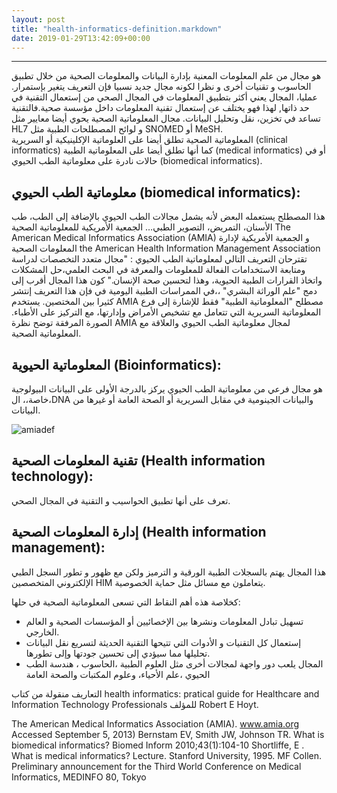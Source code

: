 ```yaml
---
layout: post
title: "health-informatics-definition.markdown"
date: 2019-01-29T13:42:09+00:00
---
```

-----------------------------------------
  هو مجال من علم المعلومات المعنية بإدارة البيانات والمعلومات الصحية من خلال تطبيق الحاسوب و تقنيات أخرى و نظرا لكونه مجال جديد نسبيا فإن التعريف يتغير بإستمرار.
عمليا، المجال يعني  أكثر بتطبيق المعلومات في المجال الصحي من إستعمال التقنية في حد ذاتها, لهذا فهو يختلف عن إستعمال تقنية المعلومات داخل مؤسسة صحية.فالتقنية تساعد في تخزين، نقل وتحليل البيانات.
مجال المعلوماتية الصحية يحوي أيضا معايير مثل HL7 و لوائح المصطلحات الطبية مثل SNOMED أو MeSH.   
المعلوماتية الصحية تطلق أيضا على العلوماتية الإكلينيكية أو السريرية (clinical informatics) كما أنها تطلق أيضا على المعلوماتية الطبية  (medical informatics) أو في حالات نادرة على معلوماتية الطب الحيوي
(biomedical informatics).

معلوماتية الطب الحيوي (biomedical informatics):
--------------------------------------------------
 هذا المصطلح يستعمله البعض لأنه يشمل مجالات الطب الحيوي بالإضافة إلى الطب، طب الأسنان، التمريض، التصوير الطبي…
الجمعية الأمريكية للمعلوماتية الصحية  The American Medical Informatics Association (AMIA) 
و الجمعية الأمريكية لإدارة المعلومات الصحية  the American Health Information
Management Association تقترحان التعريف التالي لمعلوماتية الطب الحيوي :
"مجال متعدد التخصصات لدراسة  ومتابعة الاستخدامات الفعالة للمعلومات والمعرفة في البحث العلمي،حل المشكلات واتخاذ القرارات الطبية الحيوية، وهذا  لتحسين صحة الإنسان."
كون هذا المجال أقرب إلى دمج "علم الوراثة البشري" ،،في الممراسات الطبية اليومية في فإن هذا التعريف إنتشر كثيرا بين المختصين. يستخدم AMIA مصطلح "المعلوماتية الطبية" فقط للإشارة إلى فرع المعلوماتية السريرية التي تتعامل مع 
تشخيص الأمراض وإدارتها، مع التركيز على الأطباء. الصورة المرفقة توضح نظرة AMIA لمجال معلوماتية الطب الحيوي والعلاقة مع المعلوماتية الصحية.  
 
 المعلوماتية الحيوية (Bioinformatics): 
 --------------------------------------------------
 هو مجال فرعي من معلوماتية الطب الحيوي يركز بالدرجة الأولى على البيانات البيولوجية ،خاصة،، الDNA والبيانات الجينومية في مقابل السريرية أو الصحة العامة أو غيرها من البيانات.  
 
<img src="/images/biomedicaldef/amiadef.png" title="amiadef"/>

تقنية المعلومات الصحية (Health information technology): 
 ------------------------------------------------------
  تعرف على أنها تطبيق الحواسيب و التقنية في المجال الصحي. 
  
إدارة المعلومات الصحية (Health information management): 
 ---------------------------------------------------------
هذا المجال يهتم  بالسجلات الطبية الورقية و الترميز ولكن مع ظهور و تطور السجل الطبي الإلكتروني المتخصصين HIM يتعاملون مع مسائل مثل حماية  الخصوصية. 


كخلاصة هذه أهم النقاط التي تسعى المعلوماتية الصحية في حلها:
- تسهيل تبادل المعلومات ونشرها بين الإخصائيين أو المؤسسات الصحية و العالم الخارجي.
- إستعمال كل التقنيات و الأدوات التي تتيحها التقنية الحديثة لتسريع نقل البيانات تحليلها مما سيؤدي إلى تحسين جودتها وإلى تطورها.
- المجال يلعب دور واجهة لمجالات أخرى مثل العلوم الطبية ،الحاسوب ، هندسة الطب الحيوي ،علم الأحياء، وعلوم المكتبات والصحة العامة       


التعاريف منقولة من كتاب health informatics: pratical guide for Healthcare and Information Technology Professionals للمؤلف Robert E Hoyt.

The American Medical Informatics Association (AMIA). www.amia.org Accessed September 5, 2013)
Bernstam EV, Smith JW, Johnson TR. What is biomedical informatics? Biomed Inform 2010;43(1):104-10
Shortliffe, E . What is medical informatics? Lecture. Stanford University, 1995.
MF Collen. Preliminary announcement for the Third World Conference on Medical Informatics, MEDINFO 80, Tokyo
